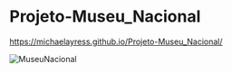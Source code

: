 # Projeto-Museu_Nacional
https://michaelayress.github.io/Projeto-Museu_Nacional/

![MuseuNacional](https://user-images.githubusercontent.com/99827730/171546177-d18b160a-4a83-48c0-adc0-f95a7cacd768.png)
